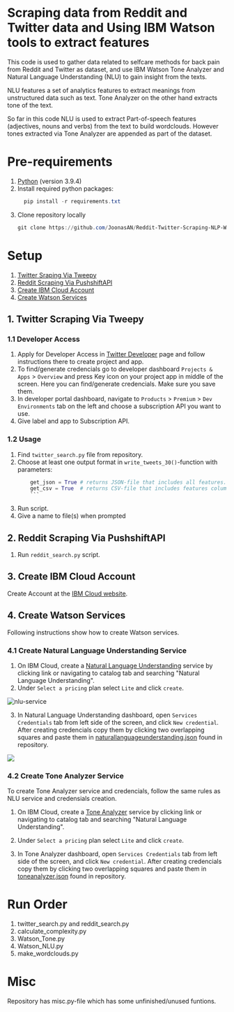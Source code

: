 # Scraping data from Reddit and Twitter data and Using IBM Watson tools to extract features

This code is used to gather data related to selfcare methods for back pain from Reddit and Twitter as dataset, and use IBM Watson Tone Analyzer and  Natural Language Understanding (NLU) to gain insight from the texts.

NLU features a set of analytics features to extract meanings from unstructured data such as text. Tone Analyzer on the other hand extracts tone of the text.

So far in this code NLU is used to extract Part-of-speech features (adjectives, nouns and verbs) from the text to build wordclouds. However tones extracted via Tone Analyzer are appended as part of the dataset.

# Pre-requirements

1. [Python](https://www.python.org/downloads/release/python-394/
) (version 3.9.4)
2. Install required python packages:
    ```powershell
      pip install -r requirements.txt
      ```
3. Clone repository locally
    ```powershell
    git clone https://github.com/JoonasAN/Reddit-Twitter-Scraping-NLP-Watson.git
    ```
# Setup
1. [Twitter Sraping Via Tweepy](#1-twitter-scraping-via-tweepy)
2. [Reddit Scraping Via PushshiftAPI](#2-reddit-scraping-via-pushshiftapi)
3. [Create IBM Cloud Account](https://cloud.ibm.com)
4. [Create Watson Services](#4-create-watson-services)

## 1. Twitter Scraping Via Tweepy
### 1.1 Developer Access
1. Apply for Developer Access in [Twitter Developer](https://developer.twitter.com/en/docs/twitter-api/getting-started/getting-access-to-the-twitter-api) page and follow instructions there to create project and app.
2. To find/generate credencials go to developer dashboard `Projects & Apps` > `Overview` and press Key icon on your project app in middle of the screen. Here you can find/generate credencials. Make sure you save them.
3. In developer portal dashboard, navigate to `Products` > `Premium` > `Dev Environments` tab on the left and choose a subscription API you want to use.
4. Give label and app to Subscription API.
   
### 1.2 Usage

1. Find `twitter_search.py` file from repository.
2. Choose at least one output format in `write_tweets_30()`-function with parameters:
    ```python
        get_json = True # returns JSON-file that includes all features.
        get_csv = True  # returns CSV-file that includes features columns specified in write_tweets_30 function
        ```
3. Run script.
4. Give a name to file(s) when prompted

## 2. Reddit Scraping Via PushshiftAPI
1. Run `reddit_search.py` script.


## 3. Create IBM Cloud Account
Create Account at the [IBM Cloud website](https://cloud.ibm.com).

## 4. Create Watson Services
Following instructions show how to create Watson services.

### 4.1 Create Natural Language Understanding Service

1. On IBM Cloud, create a [Natural Language Understanding](https://cloud.ibm.com/catalog/services/natural-language-understanding) service by clicking link or navigating to catalog tab and searching "Natural Language Understanding".
2. Under `Select a pricing` plan select `Lite` and click `create`.

![nlu-service](images/NLU_creation.png)

3. In Natural Language Understanding dashboard, open `Services Credentials` tab from left side of the screen, and
click `New credential`. After creating credencials copy them by clicking two overlapping squares and paste them in [naturallanguageunderstanding.json](./Reddit/V2/NLP/naturallanguageunderstanding.json) found in repository.

![](images/NLU_credencials.gif)


### 4.2 Create Tone Analyzer Service

To create Tone Analyzer service and credencials, follow the same rules as NLU service and credensials creation.

1. On IBM Cloud, create a [Tone Analyzer](https://cloud.ibm.com/catalog/services/tone-analyzer) service by clicking link or navigating to catalog tab and searching "Natural Language Understanding".
2. Under `Select a pricing` plan select `Lite` and click `create`.

3. In Tone Analyzer dashboard, open `Services Credentials` tab from left side of the screen, and
click `New credential`. After creating credencials copy them by clicking two overlapping squares and paste them in [toneanalyzer.json](./Reddit/V2/NLP/toneanalyzer.json) found in repository.


# Run Order
1. twitter_search.py and reddit_search.py
2. calculate_complexity.py
3. Watson_Tone.py
4. Watson_NLU.py
5. make_wordclouds.py

# Misc
Repository has misc.py-file which has some unfinished/unused funtions.

